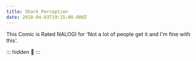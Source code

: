 ```yaml
---
title: Shark Perception
date: 2018-04-03T19:15:00.000Z
---
```


This Comic is Rated NALOGI for 'Not a lot of people get it and I'm fine with this'.

::: hidden
:squid:
:::